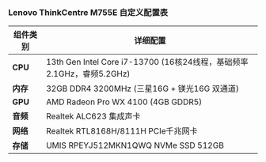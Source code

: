 ### Lenovo ThinkCentre M755E 自定义配置表

| 组件类别       | 详细配置                                                                   |
|----------------|--------------------------------------------------------------------------|
| ​**CPU**​        | 13th Gen Intel Core i7-13700 (16核24线程，基础频率2.1GHz，睿频5.2GHz)    |
| ​**内存**​       | 32GB DDR4 3200MHz (三星16G + 镁光16G 双通道)                            | 
| ​**GPU**​        | AMD Radeon Pro WX 4100 (4GB GDDR5)                                      | 
| ​**音频**​       | Realtek ALC623 集成声卡                                                  | 
| ​**网络**​       | Realtek RTL8168H/8111H PCIe千兆网卡                                      | 
| ​**存储**​       | UMIS RPEYJ512MKN1QWQ NVMe SSD 512GB                                     |
